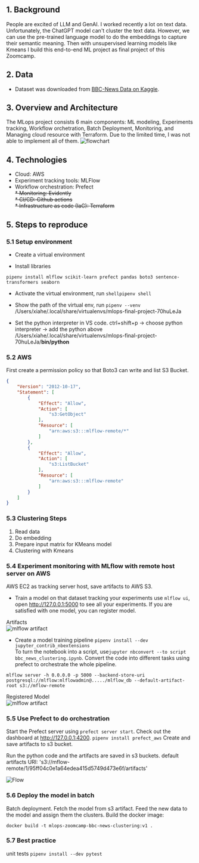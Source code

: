 ## 1. Background

People are excited of LLM and GenAI. I worked recently a lot on text data. Unfortunately, the ChatGPT model can't cluster the text data. However, we can use the pre-trained language model to do the embeddings to capture their semantic meaning. Then with unsupervised learning models like Kmeans I build this end-to-end ML project as final project of this Zoomcamp. 


## 2. Data
* Dataset was downloaded from [BBC-News Data on Kaggle](https://www.kaggle.com/datasets/gpreda/bbc-news). 

## 3. Overview and Architecture
The MLops project consists 6 main components: ML modeling, Experiments tracking, Workflow orchetration, Batch Deployment, Monitoring, and Managing cloud resource with Terraform. Due to the limited time, I was not able to implement all of them. 
![flowchart](https://res.cloudinary.com/do5aglxsw/image/upload/v1690832009/mlops-final-project-bbc-clustering/flowchart_mlops.drawio_tzkwxs.png)


## 4. Technologies 

* Cloud: AWS
* Experiment tracking tools: MLFlow
* Workflow orchestration: Prefect  
~~* Monitoring: Evidently~~  
~~* CI/CD: Github actions~~  
~~* Infrastructure as code (IaC): Terraform~~  

## 5. Steps to reproduce
### 5.1 Setup environment 
* Create a virtual environment

* Install libraries
```shell
pipenv install mlflow scikit-learn prefect pandas boto3 sentence-transformers seaborn
```

* Activate the virtual environment, run ```shellpipenv shell```

* Show the path of  the virtual env, run ```pipenv --venv```
/Users/xiahe/.local/share/virtualenvs/mlops-final-project-70huLeJa 

* Set the python interpreter in VS code. ctrl+shift+p -> choose python interpreter -> add the python above /Users/xiahe/.local/share/virtualenvs/mlops-final-project-70huLeJa/**bin/python**


### 5.2 AWS 

First create a permission policy so that Boto3 can write and list S3 Bucket.
```json
{
    "Version": "2012-10-17",
    "Statement": [
        {
            "Effect": "Allow",
            "Action": [
                "s3:GetObject"
            ],
            "Resource": [
                "arn:aws:s3:::mlflow-remote/*"
            ]
        },
        {
            "Effect": "Allow",
            "Action": [
                "s3:ListBucket"
            ],
            "Resource": [
                "arn:aws:s3:::mlflow-remote"
            ]
        }
    ]
}
```

### 5.3 Clustering Steps
1. Read data
2. Do embedding
3. Prepare input matrix for KMeans model
4. Clustering with Kmeans

### 5.4 Experiment monitoring with MLflow with remote host server on AWS
AWS EC2 as tracking server host, save artifacts to AWS S3. 
* Train a model on that dataset tracking your experiments
use ```mlflow ui```, open http://127.0.0.1:5000 to see all your experiments. 
If you are satisfied with one model, you can register model. 

Artifacts  
![mlflow artifact](https://res.cloudinary.com/do5aglxsw/image/upload/v1690834278/mlops-final-project-bbc-clustering/1_ztivqa.png)

* Create a model training pipeline
```pipenv install --dev jupyter_contrib_nbextensions```  
To turn the notebook into a script, use```jupyter nbconvert --to script bbc_news_clustering.ipynb```. 
Convert the code into different tasks using prefect to orchestrate the whole pipeline.

```shell
mlflow server -h 0.0.0.0 -p 5000 --backend-store-uri postgresql://mlflow:mlflowadmin@...../mlflow_db --default-artifact-root s3://mflow-remote
```

Registered Model  
![mlflow artifact](https://res.cloudinary.com/do5aglxsw/image/upload/v1690834278/mlops-final-project-bbc-clustering/2_nvjzzr.png)



### 5.5 Use Prefect to do orchestration
Start the Prefect server using ```prefect server start```. Check out the dashboard at http://127.0.0.1:4200. 
```pipenv install prefect_aws```  Create and save artifacts to s3 bucket. 

Run the python code and the artifacts are saved in s3 buckets.
default artifacts URI: 's3://mflow-remote/1/95ff04c0e1a64edea415d5749d473e6f/artifacts'

![Flow](https://res.cloudinary.com/do5aglxsw/image/upload/v1690834278/mlops-final-project-bbc-clustering/3_ekn6jo.png)


### 5.6 Deploy the model in batch
Batch deployment. Fetch the model from s3 artifact. Feed the new data to the model and assign them the clusters. 
Build the docker image:
```shell
docker build -t mlops-zoomcamp-bbc-news-clustering:v1 .
```

### 5.7 Best practice
unit tests
    ```pipenv install --dev pytest```





